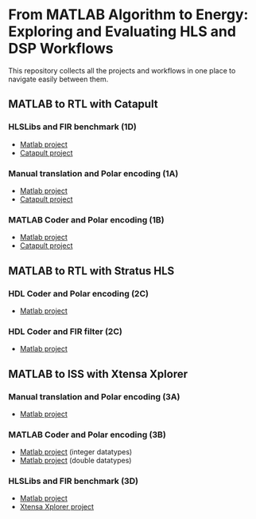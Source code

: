 # From MATLAB Algorithm to Energy: Exploring and Evaluating HLS and DSP Workflows

This repository collects all the projects and workflows in one place to navigate easily between them.

## MATLAB to RTL with Catapult

### HLSLibs and FIR benchmark (1D)

- [Matlab project][matlab-fir-filter#main]
- [Catapult project][catapult-fir-filter]

### Manual translation and Polar encoding (1A)

- [Matlab project][matlab-polar-coding#main]
- [Catapult project][catapult-polar-coding]

### MATLAB Coder and Polar encoding (1B)

- [Matlab project][matlab-polar-coding#main]
- [Catapult project][catapult-matlab-polar-coding]

## MATLAB to RTL with Stratus HLS

### HDL Coder and Polar encoding (2C)

- [Matlab project][matlab-polar-coding#stratus-hls-binary]

### HDL Coder and FIR filter (2C)

- [Matlab project][matlab-fir-filter#stratus-hls]

## MATLAB to ISS with Xtensa Xplorer

### Manual translation and Polar encoding (3A)

- [Matlab project][matlab-polar-coding#main]

### MATLAB Coder and Polar encoding (3B)

- [Matlab project][matlab-polar-coding#main] (integer datatypes)
- [Matlab project][matlab-polar-coding#xtensa-double-datatypes] (double datatypes)

### HLSLibs and FIR benchmark (3D)

- [Matlab project][matlab-fir-filter#main]
- [Xtensa Xplorer project][xtensa-fir-filter]

<!-- References -->
[catapult-fir-filter]:https://github.com/eersaa/catapult-fir-filter
[catapult-matlab-polar-coding]:https://github.com/eersaa/catapult-matlab-polar-coding
[catapult-polar-coding]:https://github.com/eersaa/catapult-polar-coding
[matlab-fir-filter#main]:https://github.com/eersaa/matlab-fir-filter/tree/main
[matlab-fir-filter#stratus-hls]:https://github.com/eersaa/matlab-fir-filter/tree/stratus-hls
[matlab-polar-coding#main]:https://github.com/eersaa/matlab-polar-coding/tree/main
[matlab-polar-coding#xtensa-double-datatypes]:https://github.com/eersaa/matlab-polar-coding/tree/xtensa-double-datatypes
[matlab-polar-coding#stratus-hls-binary]:https://github.com/eersaa/matlab-polar-coding/tree/stratus-hls-binary
[xtensa-fir-filter]:https://github.com/eersaa/xtensa-fir-filter
